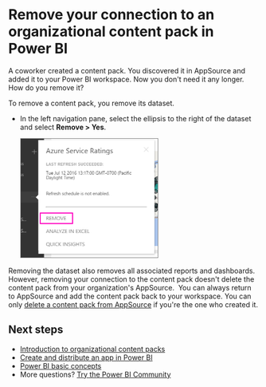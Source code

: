 <properties 
   pageTitle="Remove your connection to an organizational content pack"
   description="Read about removing your connection to an organizational content pack by deleting its dataset in Power BI."
   services="powerbi" 
   documentationCenter="" 
   authors="maggiesMSFT" 
   manager="erikre" 
   backup="ajayan"
   editor=""
   tags=""
   qualityFocus="no"
   qualityDate=""/>
 
<tags
   ms.service="powerbi"
   ms.devlang="NA"
   ms.topic="article"
   ms.tgt_pltfrm="NA"
   ms.workload="powerbi"
   ms.date="07/19/2017"
   ms.author="maggies"/>

# Remove your connection to an organizational content pack in Power BI 

A coworker created a content pack. You discovered it in AppSource and added it to your Power BI workspace. Now you don't need it any longer.  How do you remove it?

To remove a content pack, you remove its dataset.  

-   In the left navigation pane, select the ellipsis to the right of the dataset and select **Remove \> Yes**.  

    ![Remove content pack](media/powerbi-service-organizational-content-pack-delete/power-bi-remove-organizational-content-pack-dataset.png)

Removing the dataset also removes all associated reports and dashboards. However, removing your connection to the content pack doesn't delete the content pack from your organization's AppSource.  You can always return to AppSource and add the content pack back to your workspace. You can only [delete a content pack from AppSource](powerbi-service-organizational-content-packs-manage-update-delete.md) if you're the one who created it.

## Next steps
- [Introduction to organizational content packs](powerbi-service-organizational-content-packs-introduction.md) 
- [Create and distribute an app in Power BI](powerbi-service-create-apps.md) 
- [Power BI basic concepts](powerbi-service-basic-concepts.md)  
- More questions? [Try the Power BI Community](http://community.powerbi.com/)
  